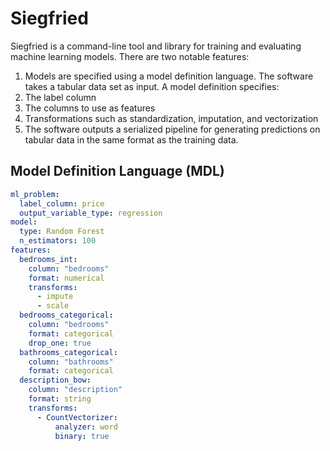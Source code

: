 # Siegfried
Siegfried is a command-line tool and library for training and evaluating machine learning models. There are two
notable features:

1. Models are specified using a model definition language.  The software takes a tabular data set as input.
A model definition specifies:
  1. The label column
  1. The columns to use as features
  1. Transformations such as standardization, imputation, and vectorization
1. The software outputs a serialized pipeline for generating predictions on tabular data in the same
format as the training data.

## Model Definition Language (MDL)

```yaml
ml_problem:
  label_column: price
  output_variable_type: regression
model:
  type: Random Forest
  n_estimators: 100
features:
  bedrooms_int:
    column: "bedrooms"
    format: numerical
    transforms:
      - impute
      - scale
  bedrooms_categorical:
    column: "bedrooms"
    format: categorical
    drop_one: true
  bathrooms_categorical:
    column: "bathrooms"
    format: categorical
  description_bow:
    column: "description"
    format: string
    transforms:
      - CountVectorizer:
          analyzer: word
          binary: true
```


